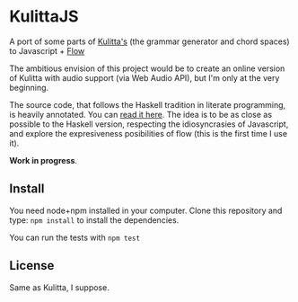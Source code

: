 # KulittaJS

A port of some parts of [Kulitta's](https://github.com/donya/Kulitta) (the grammar generator and chord spaces) to Javascript + [Flow](https://flowtype.org)

The ambitious envision of this project would be to create an online version of
Kulitta with audio support (via Web Audio API), but I'm only at the very beginning.

The source code, that follows the Haskell tradition in literate programming, is
heavily annotated. You can [read it here](https://danigb.github.io/KulittaJS/).
The idea is to be as close as possible to the Haskell version, respecting the
idiosyncrasies of Javascript, and explore the expresiveness posibilities of flow
(this is the first time I use it).

**Work in progress**.

## Install

You need node+npm installed in your computer. Clone this repository and type:
`npm install` to install the dependencies.

You can run the tests with `npm test`

## License

Same as Kulitta, I suppose.
